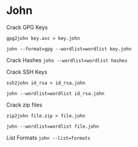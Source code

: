 # John

Crack GPG Keys
```
gpg2john key.asc > key.john

john --format=gpg --wordlist=wordlist key.john
```

Crack Hashes
`john --wordlist=wordlist hashes`

Crack SSH Keys
```
ssh2john id_rsa > id_rsa.john

john --wordlist=wordlist id_rsa.john
```

Crack zip files
```
zip2john file.zip > file.john

john --wordlist=wordlist file.john
```

List Formats
`john --list=formats`

